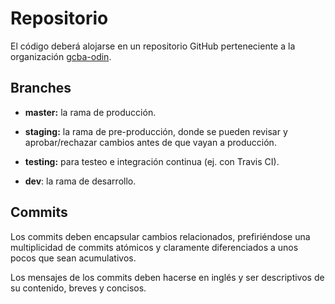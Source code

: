 # Repositorio

El código deberá alojarse en un repositorio GitHub perteneciente a la organización [gcba-odin](https://github.com/gcba-odin).

## Branches

- **master:** la rama de producción.

- **staging:** la rama de pre-producción, donde se pueden revisar y aprobar/rechazar cambios antes de que vayan a producción.

- **testing:** para testeo e integración continua (ej. con Travis CI).

- **dev**: la rama de desarrollo.

## Commits

Los commits deben encapsular cambios relacionados, prefiriéndose una multiplicidad de commits atómicos y claramente diferenciados a unos pocos que sean acumulativos.

Los mensajes de los commits deben hacerse en inglés y ser descriptivos de su contenido, breves y concisos.